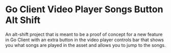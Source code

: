 # Go Client Video Player Songs Button Alt Shift
An alt-shift project that is meant to be a proof of concept for a new feature in Go Client with an extra button in the video player controls bar that shows you what songs are played in the asset and allows you to jump to the songs. 
